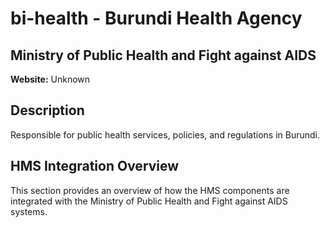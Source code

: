 # bi-health - Burundi Health Agency

## Ministry of Public Health and Fight against AIDS

**Website:** Unknown

## Description

Responsible for public health services, policies, and regulations in Burundi.

## HMS Integration Overview

This section provides an overview of how the HMS components are integrated with the Ministry of Public Health and Fight against AIDS systems.
